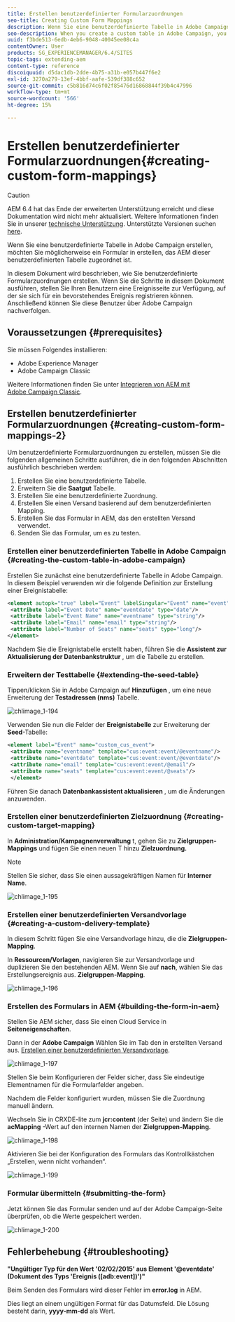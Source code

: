 ```yaml
---
title: Erstellen benutzerdefinierter Formularzuordnungen
seo-title: Creating Custom Form Mappings
description: Wenn Sie eine benutzerdefinierte Tabelle in Adobe Campaign erstellen, möchten Sie möglicherweise ein Formular in erstellen, das AEM dieser benutzerdefinierten Tabelle zugeordnet ist
seo-description: When you create a custom table in Adobe Campaign, you may want to build a form in AEM that maps to that custom table
uuid: f3bde513-6edb-4eb6-9048-40045ee08c4a
contentOwner: User
products: SG_EXPERIENCEMANAGER/6.4/SITES
topic-tags: extending-aem
content-type: reference
discoiquuid: d5dac1db-2dde-4b75-a31b-e057b447f6e2
exl-id: 3270a279-13ef-4bbf-aafe-539df388c652
source-git-commit: c5b816d74c6f02f85476d16868844f39b4c47996
workflow-type: tm+mt
source-wordcount: '566'
ht-degree: 15%

---
```


# Erstellen benutzerdefinierter Formularzuordnungen{#creating-custom-form-mappings}

>[!CAUTION]
>
>AEM 6.4 hat das Ende der erweiterten Unterstützung erreicht und diese Dokumentation wird nicht mehr aktualisiert. Weitere Informationen finden Sie in unserer [technische Unterstützung](https://helpx.adobe.com/de/support/programs/eol-matrix.html). Unterstützte Versionen suchen [here](https://experienceleague.adobe.com/docs/?lang=de).

Wenn Sie eine benutzerdefinierte Tabelle in Adobe Campaign erstellen, möchten Sie möglicherweise ein Formular in erstellen, das AEM dieser benutzerdefinierten Tabelle zugeordnet ist.

In diesem Dokument wird beschrieben, wie Sie benutzerdefinierte Formularzuordnungen erstellen. Wenn Sie die Schritte in diesem Dokument ausführen, stellen Sie Ihren Benutzern eine Ereignisseite zur Verfügung, auf der sie sich für ein bevorstehendes Ereignis registrieren können. Anschließend können Sie diese Benutzer über Adobe Campaign nachverfolgen.

## Voraussetzungen {#prerequisites}

Sie müssen Folgendes installieren:

* Adobe Experience Manager
* Adobe Campaign Classic

Weitere Informationen finden Sie unter [Integrieren von AEM mit Adobe Campaign Classic](/help/sites-administering/campaignonpremise.md).

## Erstellen benutzerdefinierter Formularzuordnungen {#creating-custom-form-mappings-2}

Um benutzerdefinierte Formularzuordnungen zu erstellen, müssen Sie die folgenden allgemeinen Schritte ausführen, die in den folgenden Abschnitten ausführlich beschrieben werden:

1. Erstellen Sie eine benutzerdefinierte Tabelle.
1. Erweitern Sie die **Saatgut** Tabelle.
1. Erstellen Sie eine benutzerdefinierte Zuordnung.
1. Erstellen Sie einen Versand basierend auf dem benutzerdefinierten Mapping.
1. Erstellen Sie das Formular in AEM, das den erstellten Versand verwendet.
1. Senden Sie das Formular, um es zu testen.

### Erstellen einer benutzerdefinierten Tabelle in Adobe Campaign {#creating-the-custom-table-in-adobe-campaign}

Erstellen Sie zunächst eine benutzerdefinierte Tabelle in Adobe Campaign. In diesem Beispiel verwenden wir die folgende Definition zur Erstellung einer Ereignistabelle:

```xml
<element autopk="true" label="Event" labelSingular="Event" name="event">
 <attribute label="Event Date" name="eventdate" type="date"/>
 <attribute label="Event Name" name="eventname" type="string"/>
 <attribute label="Email" name="email" type="string"/>
 <attribute label="Number of Seats" name="seats" type="long"/>
</element>
```

Nachdem Sie die Ereignistabelle erstellt haben, führen Sie die **Assistent zur Aktualisierung der Datenbankstruktur** , um die Tabelle zu erstellen.

### Erweitern der Testtabelle {#extending-the-seed-table}

Tippen/klicken Sie in Adobe Campaign auf **Hinzufügen** , um eine neue Erweiterung der **Testadressen (nms)** Tabelle.

![chlimage_1-194](assets/chlimage_1-194.png)

Verwenden Sie nun die Felder der **Ereignistabelle** zur Erweiterung der **Seed**-Tabelle:

```xml
<element label="Event" name="custom_cus_event">
 <attribute name="eventname" template="cus:event:event/@eventname"/>
 <attribute name="eventdate" template="cus:event:event/@eventdate"/>
 <attribute name="email" template="cus:event:event/@email"/>
 <attribute name="seats" template="cus:event:event/@seats"/>
 </element>
```

Führen Sie danach **Datenbankassistent aktualisieren** , um die Änderungen anzuwenden.

### Erstellen einer benutzerdefinierten Zielzuordnung {#creating-custom-target-mapping}

In **Administration/Kampagnenverwaltung** t, gehen Sie zu **Zielgruppen-Mappings** und fügen Sie einen neuen T hinzu **Zielzuordnung.**

>[!NOTE]
>
>Stellen Sie sicher, dass Sie einen aussagekräftigen Namen für **Interner Name**.

![chlimage_1-195](assets/chlimage_1-195.png)

### Erstellen einer benutzerdefinierten Versandvorlage {#creating-a-custom-delivery-template}

In diesem Schritt fügen Sie eine Versandvorlage hinzu, die die **Zielgruppen-Mapping**.

In **Ressourcen/Vorlagen**, navigieren Sie zur Versandvorlage und duplizieren Sie den bestehenden AEM. Wenn Sie auf **nach**, wählen Sie das Erstellungsereignis aus. **Zielgruppen-Mapping**.

![chlimage_1-196](assets/chlimage_1-196.png)

### Erstellen des Formulars in AEM {#building-the-form-in-aem}

Stellen Sie AEM sicher, dass Sie einen Cloud Service in **Seiteneigenschaften**.

Dann in der **Adobe Campaign** Wählen Sie im Tab den in erstellten Versand aus. [Erstellen einer benutzerdefinierten Versandvorlage](#creating-a-custom-delivery-template).

![chlimage_1-197](assets/chlimage_1-197.png)

Stellen Sie beim Konfigurieren der Felder sicher, dass Sie eindeutige Elementnamen für die Formularfelder angeben.

Nachdem die Felder konfiguriert wurden, müssen Sie die Zuordnung manuell ändern.

Wechseln Sie in CRXDE-lite zum **jcr:content** (der Seite) und ändern Sie die **acMapping** -Wert auf den internen Namen der **Zielgruppen-Mapping**.

![chlimage_1-198](assets/chlimage_1-198.png)

Aktivieren Sie bei der Konfiguration des Formulars das Kontrollkästchen „Erstellen, wenn nicht vorhanden“.

![chlimage_1-199](assets/chlimage_1-199.png)

### Formular übermitteln {#submitting-the-form}

Jetzt können Sie das Formular senden und auf der Adobe Campaign-Seite überprüfen, ob die Werte gespeichert werden.

![chlimage_1-200](assets/chlimage_1-200.png)

## Fehlerbehebung {#troubleshooting}

**&quot;Ungültiger Typ für den Wert &#39;02/02/2015&#39; aus Element &#39;@eventdate&#39; (Dokument des Typs &#39;Ereignis ([adb:event])&#39;)&quot;**

Beim Senden des Formulars wird dieser Fehler im **error.log** in AEM.

Dies liegt an einem ungültigen Format für das Datumsfeld. Die Lösung besteht darin, **yyyy-mm-dd** als Wert.
